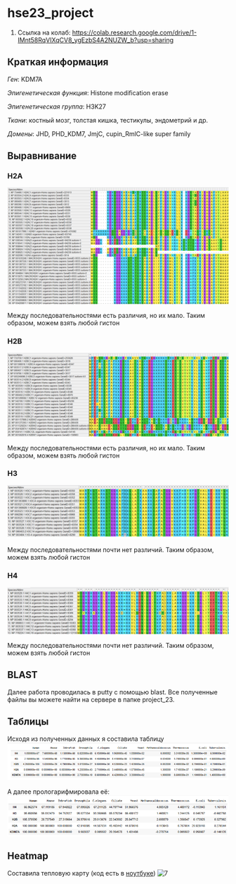 # hse23_project

1. Ссылка на колаб: https://colab.research.google.com/drive/1-IMnt58RqVIXqCV8_ygEzbS4A2NUZW_b?usp=sharing
## Краткая информация
*Ген*: KDM7A

*Эпигенетическая функция*: Histone modification erase

*Эпигенетическая группа*: H3K27

*Ткани*: костный мозг, толстая кишка, тестикулы, эндометрий и др.

*Домены*: JHD, PHD_KDM7, JmjC, cupin_RmlC-like super family

## Выравнивание

### H2A
![1](https://github.com/Lenassskuh/hse23_project/blob/main/4mega.png)

Между последовательностями есть различия, но их мало. Таким образом, можем взять любой гистон


### H2B
![2](https://github.com/Lenassskuh/hse23_project/blob/main/3mega.png)

Между последовательностями есть различия, но их мало. Таким образом, можем взять любой гистон

### H3
![3](https://github.com/Lenassskuh/hse23_project/blob/main/2mega.png)

Между последовательностями почти нет различий. Таким образом, можем взять любой гистон

### H4
![4](https://github.com/Lenassskuh/hse23_project/blob/main/1mega.png)

Между последовательностями почти нет различий. Таким образом, можем взять любой гистон

## BLAST

Далее работа проводилась в putty c помощью blast. Все полученные файлы вы можете найти на сервере в папке project_23. 

## Таблицы

Исходя из полученных данных я составила таблицу 
![5](https://github.com/Lenassskuh/hse23_project/blob/main/table.png)

А далее прологарифмировала её:
![6](https://github.com/Lenassskuh/hse23_project/blob/main/table_log.png)

## Heatmap

 Составила тепловую карту (код есть в [ноутбуке](https://colab.research.google.com/drive/1-IMnt58RqVIXqCV8_ygEzbS4A2NUZW_b?usp=sharing))
 ![7](https://github.com/Lenassskuh/hse23_project/commit/07d1b9c47b8fb601a0bd407620ff442f6a5b783d)

 



